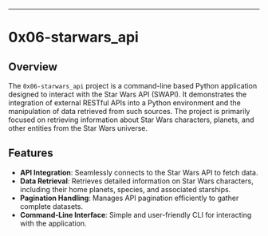 ---

# 0x06-starwars_api

## Overview

The `0x06-starwars_api` project is a command-line based Python application designed to interact with the Star Wars API (SWAPI). It demonstrates the integration of external RESTful APIs into a Python environment and the manipulation of data retrieved from such sources. The project is primarily focused on retrieving information about Star Wars characters, planets, and other entities from the Star Wars universe.

## Features

- **API Integration**: Seamlessly connects to the Star Wars API to fetch data.
- **Data Retrieval**: Retrieves detailed information on Star Wars characters, including their home planets, species, and associated starships.
- **Pagination Handling**: Manages API pagination efficiently to gather complete datasets.
- **Command-Line Interface**: Simple and user-friendly CLI for interacting with the application.
